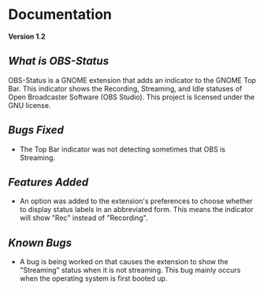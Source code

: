 # Documentation

**Version 1.2**

## _What is OBS-Status_

OBS-Status is a GNOME extension that adds an indicator to the GNOME Top Bar. This indicator shows the Recording, Streaming, and Idle statuses of Open Broadcaster Software (OBS Studio). This project is licensed under the GNU license.

## _Bugs Fixed_

- The Top Bar indicator was not detecting sometimes that OBS is Streaming.

## _Features Added_

- An option was added to the extension's preferences to choose whether to display status labels in an abbreviated form. This means the indicator will show "Rec" instead of "Recording".

## _Known Bugs_

- A bug is being worked on that causes the extension to show the "Streaming" status when it is not streaming. This bug mainly occurs when the operating system is first booted up.
